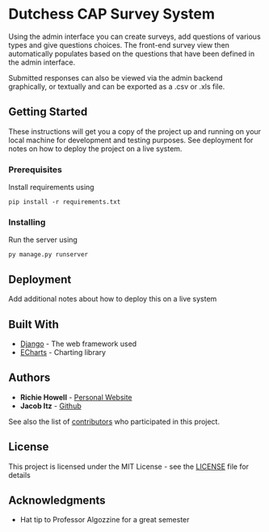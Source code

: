 # Dutchess CAP Survey System

Using the admin interface you can create surveys, add questions of various types and give questions choices. The front-end survey view then automatically populates based on the questions that have been defined in the admin interface.

Submitted responses can also be viewed via the admin backend graphically, or textually and can be exported as a .csv or .xls file.

## Getting Started

These instructions will get you a copy of the project up and running on your local machine for development and testing purposes. See deployment for notes on how to deploy the project on a live system.

### Prerequisites

Install requirements using 
```
pip install -r requirements.txt
```

### Installing

Run the server using

```
py manage.py runserver
```




## Deployment

Add additional notes about how to deploy this on a live system

## Built With

* [Django](https://www.djangoproject.com/) - The web framework used
* [ECharts](https://ecomfe.github.io/echarts-doc/public/en/index.html) - Charting library

## Authors

* **Richie Howell** - [Personal Website](https://richiehowell.com/)
* **Jacob Itz** - [Github](https://github.com/JcobItz/)

See also the list of [contributors](https://github.com/JcobItz/Django-Capping/graphs/contributors) who participated in this project.

## License

This project is licensed under the MIT License - see the [LICENSE](LICENSE) file for details

## Acknowledgments

* Hat tip to Professor Algozzine for a great semester
